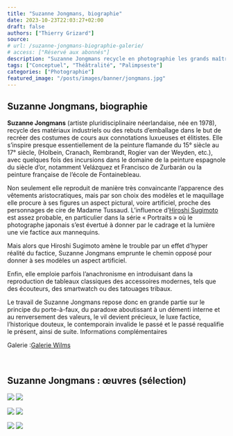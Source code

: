 ```yaml
---
title: "Suzanne Jongmans, biographie"
date: 2023-10-23T22:03:27+02:00
draft: false
authors: ["Thierry Grizard"]
source:
# url: /suzanne-jongmans-biographie-galerie/
# access: ["Réservé aux abonnés"]
description: "Suzanne Jongmans recycle en photographie les grands maîtres de la peinture renaissance en les parant des rebuts de la société de consommation de masse."
tags: ["Conceptuel", "Théâtralité", "Palimpseste"]
categories: ["Photographie"]
featured_image: "/posts/images/banner/jongmans.jpg"
---
```

## Suzanne Jongmans, biographie

**Suzanne Jongmans** (artiste pluridisciplinaire néerlandaise, née en 1978), recycle des matériaux industriels ou des rebuts d’emballage dans le but de recréer des costumes de cours aux connotations luxueuses et élitistes. Elle s’inspire presque essentiellement de la peinture flamande du 15° siècle au 17° siècle, (Holbein, Cranach, Rembrandt, Rogier van der Weyden, etc.), avec quelques fois des incursions dans le domaine de la peinture espagnole du siècle d’or, notamment Velázquez et Francisco de Zurbarán ou la peinture française de l’école de Fontainebleau.

Non seulement elle reproduit de manière très convaincante l’apparence des vêtements aristocratiques, mais par son choix des modèles et le maquillage elle procure à ses figures un aspect pictural, voire artificiel, proche des personnages de cire de Madame Tussaud. L’influence d’[Hiroshi Sugimoto](/sugimoto-le-temps-de-la-photographie/) est assez probable, en particulier dans la série « Portraits » où le photographe japonais s’est évertué à donner par le cadrage et la lumière une vie factice aux mannequins.

Mais alors que Hiroshi Sugimoto amène le trouble par un effet d’hyper réalité du factice, Suzanne Jongmans emprunte le chemin opposé pour donner à ses modèles un aspect artificiel.

Enfin, elle emploie parfois l’anachronisme en introduisant dans la reproduction de tableaux classiques des accessoires modernes, tels que des écouteurs, des smartwatch ou des tatouages tribaux.

Le travail de Suzanne Jongmans repose donc en grande partie sur le principe du porte-à-faux, du paradoxe aboutissant à un démenti interne et au renversement des valeurs, le vil devient précieux, le luxe factice, l’historique douteux, le contemporain invalide le passé et le passé requalifie le présent, ainsi de suite. Informations complémentaires


Galerie :[Galerie Wilms](https://galeriewilms.nl/?ref=artefields.net)

⠀
## Suzanne Jongmans : œuvres (sélection)

![](/posts/images/jongmans/suzanne-jongmans.011-2.jpg)
![](/posts/images/jongmans/suzanne_jongmans_photography_portrait_recycling.011-4.jpg)

![](/posts/images/jongmans/suzanne_jongmans_photography_portrait_recycling.011-5.jpg)
![](/posts/images/jongmans/suzanne_jongmans_photography_portrait_recycling.011-6.jpg)

![](/posts/images/jongmans/suzanne_jongmans_photography_portrait_recycling.011-7.jpg)
![](/posts/images/jongmans/suzanne_jongmans_photography_portrait_recycling.011-8.jpg)
